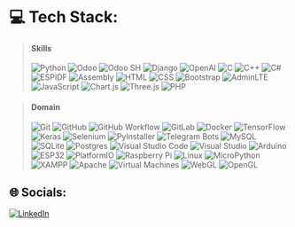 # 💻 Tech Stack:
>  #### Skills 
> ![Python](https://img.shields.io/badge/python-3670A0?style=for-the-badge&logo=python&logoColor=ffdd54) ![Odoo](https://img.shields.io/badge/odoo-%234e0b5b.svg?style=for-the-badge&logo=odoo&logoColor=white) ![Odoo SH](https://img.shields.io/badge/Odoo_SH-%234e0b5b.svg?style=for-the-badge&logo=odoo&logoColor=white) ![Django](https://img.shields.io/badge/django-%23092E20.svg?style=for-the-badge&logo=django&logoColor=white) ![OpenAI](https://img.shields.io/badge/OpenAI-412991?style=for-the-badge&logo=openai&logoColor=white) 
![C](https://img.shields.io/badge/c-%2300599C.svg?style=for-the-badge&logo=c&logoColor=white) ![C++](https://img.shields.io/badge/C++-00599C?style=for-the-badge&logo=c%2B%2B&logoColor=white) ![C#](https://img.shields.io/badge/c%23-%23239120.svg?style=for-the-badge&logo=csharp&logoColor=white) ![ESPIDF](https://img.shields.io/badge/ESPIDF-000000?style=for-the-badge&logo=espressif&logoColor=white) ![Assembly](https://img.shields.io/badge/Assembly-525252?style=for-the-badge&logo=assembly&logoColor=white)
![HTML](https://img.shields.io/badge/HTML5-E34F26?style=for-the-badge&logo=html5&logoColor=white) ![CSS](https://img.shields.io/badge/CSS3-1572B6?style=for-the-badge&logo=css3&logoColor=white) ![Bootstrap](https://img.shields.io/badge/Bootstrap-563D7C?style=for-the-badge&logo=bootstrap&logoColor=white) ![AdminLTE](https://img.shields.io/badge/AdminLTE-222D32?style=for-the-badge&logo=adminlte&logoColor=white)
![JavaScript](https://img.shields.io/badge/javascript-%23323330.svg?style=for-the-badge&logo=javascript&logoColor=%23F7DF1E) ![Chart.js](https://img.shields.io/badge/Chart.js-FF6384.svg?style=for-the-badge&logo=chartdotjs&logoColor=white) ![Three.js](https://img.shields.io/badge/Three.js-000000?style=for-the-badge&logo=threedotjs&logoColor=white)
![PHP](https://img.shields.io/badge/php-%23777BB4.svg?style=for-the-badge&logo=php&logoColor=white) 


> #### Domain  
> ![Git](https://img.shields.io/badge/git-%23F05033.svg?style=for-the-badge&logo=git&logoColor=white) ![GitHub](https://img.shields.io/badge/github-%23121011.svg?style=for-the-badge&logo=github&logoColor=white) ![GitHub Workflow](https://img.shields.io/github/actions/workflow/status/tu_usuario/tu_repo/nombre_del_workflow.yml?style=for-the-badge) ![GitLab](https://img.shields.io/badge/gitlab-%23181717.svg?style=for-the-badge&logo=gitlab&logoColor=white) ![Docker](https://img.shields.io/badge/docker-%230db7ed.svg?style=for-the-badge&logo=docker&logoColor=white) ![TensorFlow](https://img.shields.io/badge/TensorFlow-%23FF6F00.svg?style=for-the-badge&logo=TensorFlow&logoColor=white) ![Keras](https://img.shields.io/badge/Keras-D00000?style=for-the-badge&logo=keras&logoColor=white) ![Selenium](https://img.shields.io/badge/Selenium-43B02A?style=for-the-badge&logo=selenium&logoColor=white) ![PyInstaller](https://img.shields.io/badge/PyInstaller-17B7A3?style=for-the-badge&logo=python&logoColor=white) ![Telegram Bots](https://img.shields.io/badge/Telegram%20Bots-2CA5E0?style=for-the-badge&logo=telegram&logoColor=white)
![MySQL](https://img.shields.io/badge/mysql-4479A1.svg?style=for-the-badge&logo=mysql&logoColor=white) ![SQLite](https://img.shields.io/badge/sqlite-%2307405e.svg?style=for-the-badge&logo=sqlite&logoColor=white) ![Postgres](https://img.shields.io/badge/postgres-%23316192.svg?style=for-the-badge&logo=postgresql&logoColor=white) 
![Visual Studio Code](https://img.shields.io/badge/VS%20Code-007ACC?style=for-the-badge&logo=visual-studio-code&logoColor=white) ![Visual Studio](https://img.shields.io/badge/Visual%20Studio-5C2D91?style=for-the-badge&logo=visual-studio&logoColor=white)
![Arduino](https://img.shields.io/badge/Arduino-00979D?style=for-the-badge&logo=arduino&logoColor=white) ![ESP32](https://img.shields.io/badge/ESP32-E7352C.svg?style=for-the-badge&logo=espressif&logoColor=white) ![PlatformIO](https://img.shields.io/badge/PlatformIO-FF7F00?style=for-the-badge&logo=platformio&logoColor=white) ![Raspberry Pi](https://img.shields.io/badge/-RaspberryPi-C51A4A?style=for-the-badge&logo=Raspberry-Pi) ![Linux](https://img.shields.io/badge/Linux-FCC624?style=for-the-badge&logo=linux&logoColor=black) ![MicroPython](https://img.shields.io/badge/MicroPython-006400?style=for-the-badge&logo=micropython&logoColor=white) ![XAMPP](https://img.shields.io/badge/xampp-%23FB7A24.svg?style=for-the-badge&logo=xampp&logoColor=white) ![Apache](https://img.shields.io/badge/apache-%23D42029.svg?style=for-the-badge&logo=apache&logoColor=white) ![Virtual Machines](https://img.shields.io/badge/Virtual%20Machines-4B4B4B?style=for-the-badge&logo=virtualbox&logoColor=white)
![WebGL](https://img.shields.io/badge/WebGL-990000?logo=webgl&logoColor=white&style=for-the-badge)  ![OpenGL](https://img.shields.io/badge/OpenGL-%23FFFFFF.svg?style=for-the-badge&logo=opengl) 

## 🌐 Socials:
[![LinkedIn](https://img.shields.io/badge/LinkedIn-%230077B5.svg?logo=linkedin&logoColor=white)](https://linkedin.com/in/www.linkedin.com/in/esteban-acevedo-santana-a73630288) 

